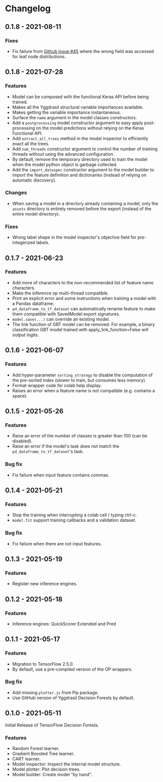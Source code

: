 # Changelog

## 0.1.8 - 2021-08-11

### Fixes

-   Fix failure from
    [Github Issue #45](https://github.com/tensorflow/decision-forests/issues/45)
    where the wrong field was accessed for leaf node distributions.

## 0.1.8 - 2021-07-28

### Features

-   Model can be composed with the functional Keras API before being trained.
-   Makes all the Yggdrasil structural variable importances available.
-   Makes getting the variable importance instantaneous.
-   Surface the `name` argument in the model classes constructors.
-   Add a `postprocessing` model constructor argument to easy apply
    post-processing on the model predictions without relying on the Keras
    Functional API.
-   Add `extract_all_trees` method in the model inspector to efficiently exact
    all the trees.
-   Add `num_threads` constructor argument to control the number of training
    threads without using the advanced configuration.
-   By default, remove the temporary directory used to train the model when the
    model python object is garbage collected.
-   Add the `import_dataspec` constructor argument to the model builder to
    import the feature definition and dictionaries (instead of relying on
    automatic discovery).

### Changes

-   When saving a model in a directory already containing a model, only the
    `assets` directory is entirely removed before the export (instead of the
    entire model directory).

### Fixes

-   Wrong label shape in the model inspector's objective field for
    pre-integerized labels.

## 0.1.7 - 2021-06-23

### Features

-   Add more of characters to the non-recommended list of feature name
    characters.
-   Make the inference op multi-thread compatible.
-   Print an explicit error and some instructions when training a model with a
    Pandas dataframe.
-   `pd_dataframe_to_tf_dataset` can automatically rename feature to make them
    compatible with SavedModel export signatures.
-   `model.save(...)` can override an existing model.
-   The link function of GBT model can be removed. For example, a binary
    classification GBT model trained with apply_link_function=False will output
    logits.

## 0.1.6 - 2021-06-07

### Features

-   Add hyper-parameter `sorting_strategy` to disable the computation of the
    pre-sorted index (slower to train, but consumes less memory).
-   Format wrapper code for colab help display.
-   Raises an error when a feature name is not compatible (e.g. contains a
    space).

## 0.1.5 - 2021-05-26

### Features

-   Raise an error of the number of classes is greater than 100 (can be
    disabled).
-   Raise an error if the model's task does not match the
    `pd_dataframe_to_tf_dataset`'s task.

### Bug fix

-   Fix failure when input feature contains commas.

## 0.1.4 - 2021-05-21

### Features

-   Stop the training when interrupting a colab cell / typing ctrl-c.
-   `model.fit` support training callbacks and a validation dataset.

### Bug fix

-   Fix failure when there are not input features.

## 0.1.3 - 2021-05-19

### Features

-   Register new inference engines.

## 0.1.2 - 2021-05-18

### Features

-   Inference engines: QuickScorer Extended and Pred

## 0.1.1 - 2021-05-17

### Features

-   Migration to TensorFlow 2.5.0.
-   By default, use a pre-compiled version of the OP wrappers.

### Bug fix

-   Add missing `plotter.js` from Pip package.
-   Use GitHub version of Yggdrasil Decision Forests by default.

## 0.1.0 - 2021-05-11

Initial Release of TensorFlow Decision Forests.

### Features

-   Random Forest learner.
-   Gradient Boosted Tree learner.
-   CART learner.
-   Model inspector: Inspect the internal model structure.
-   Model plotter: Plot decision trees.
-   Model builder: Create model "by hand".
